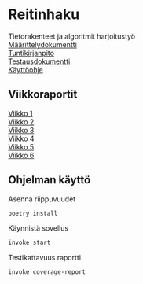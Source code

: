 # Reitinhaku
Tietorakenteet ja algoritmit harjoitustyö\
[Määrittelydokumentti](https://github.com/pavezzo/Reitinhaku/blob/main/dokumentaatio/maarittelydokumentti.md)\
[Tuntikirjanpito](https://github.com/pavezzo/Reitinhaku/blob/main/dokumentaatio/tuntikirjanpito.md)\
[Testausdokumentti](https://github.com/pavezzo/Reitinhaku/blob/main/dokumentaatio/testausdokumentti.md)\
[Käyttöohje](https://github.com/pavezzo/Reitinhaku/blob/main/dokumentaatio/kayttoohje.md)
## Viikkoraportit
[Viikko 1](https://github.com/pavezzo/Reitinhaku/blob/main/dokumentaatio/viikkoraportit/viikko1.md)\
[Viikko 2](https://github.com/pavezzo/Reitinhaku/blob/main/dokumentaatio/viikkoraportit/viikko2.md)\
[Viikko 3](https://github.com/pavezzo/Reitinhaku/blob/main/dokumentaatio/viikkoraportit/viikko3.md)\
[Viikko 4](https://github.com/pavezzo/Reitinhaku/blob/main/dokumentaatio/viikkoraportit/viikko4.md)\
[Viikko 5](https://github.com/pavezzo/Reitinhaku/blob/main/dokumentaatio/viikkoraportit/viikko5.md)\
[Viikko 6](https://github.com/pavezzo/Reitinhaku/blob/main/dokumentaatio/viikkoraportit/viikko6.md)
## Ohjelman käyttö
Asenna riippuvuudet
```bash
poetry install
```
Käynnistä sovellus
```bash
invoke start
```
Testikattavuus raportti
```bash
invoke coverage-report
```